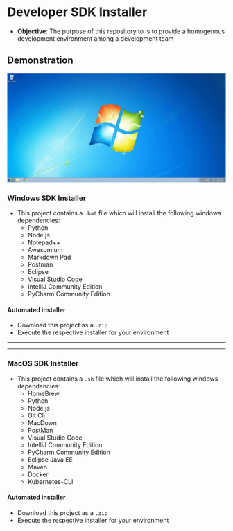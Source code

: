 # Developer SDK Installer
* **Objective**: The purpose of this repository to is to provide a homogenous development environment among a development team

## Demonstration
<a href="https://raw.githubusercontent.com/Git-Leon/developer-sdk-library/master/developer-installer.gif"><img src="./developer-installer.gif"></a>



### Windows SDK Installer
* This project contains a `.bat` file which will install the following windows dependencies:
    * Python
    * Node.js
    * Notepad++
    * Awesomium
    * Markdown Pad
    * Postman
    * Eclipse
    * Visual Studio Code
    * IntelliJ Community Edition
    * PyCharm Community Edition
    
#### Automated installer
* Download this project as a `.zip`
* Execute the respective installer for your environment


<hr><hr>

### MacOS SDK Installer

* This project contains a `.sh` file which will install the following windows dependencies:
    * HomeBrew
    * Python
    * Node.js
    * Git Cli
    * MacDown
    * PostMan
    * Visual Studio Code
    * IntelliJ Community Edition
    * PyCharm Community Edition
    * Eclipse Java EE
    * Maven
    * Docker
    * Kubernetes-CLI
    
    
    
#### Automated installer
* Download this project as a `.zip`
* Execute the respective installer for your environment
